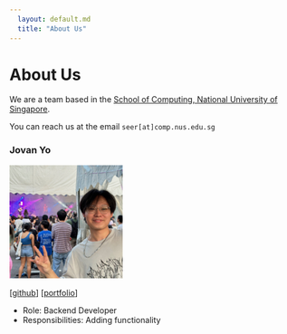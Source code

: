 ```yaml
---
  layout: default.md
  title: "About Us"
---
```


# About Us

We are a team based in the [School of Computing, National University of Singapore](http://www.comp.nus.edu.sg).

You can reach us at the email `seer[at]comp.nus.edu.sg`

### Jovan Yo

<img src="images/dexterleng.png" width="200px">

[[github](https://github.com/dexterleng)]
[[portfolio](team/dexterleng.md)]

* Role: Backend Developer
* Responsibilities: Adding functionality
